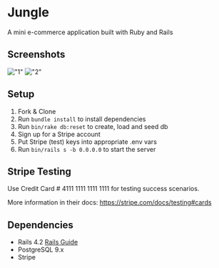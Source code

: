 # Jungle

A mini e-commerce application built with Ruby and Rails

## Screenshots

!["1"](https://github.com//Stan-Solo/jungle-rails/blob/master/screenshotscreenshot%20from%202019-02-24%2013-24-23.png?raw=true )
!["2"](https://github.com//Stan-Solo/jungle-rails/blob/master/screenshotscreenshot%20from%202019-02-24%2013-24-58.png?raw=true )


## Setup

1. Fork & Clone
2. Run `bundle install` to install dependencies
3. Run `bin/rake db:reset` to create, load and seed db
4. Sign up for a Stripe account
5. Put Stripe (test) keys into appropriate .env vars
6. Run `bin/rails s -b 0.0.0.0` to start the server

## Stripe Testing

Use Credit Card # 4111 1111 1111 1111 for testing success scenarios.

More information in their docs: <https://stripe.com/docs/testing#cards>

## Dependencies

* Rails 4.2 [Rails Guide](http://guides.rubyonrails.org/v4.2/)
* PostgreSQL 9.x
* Stripe
